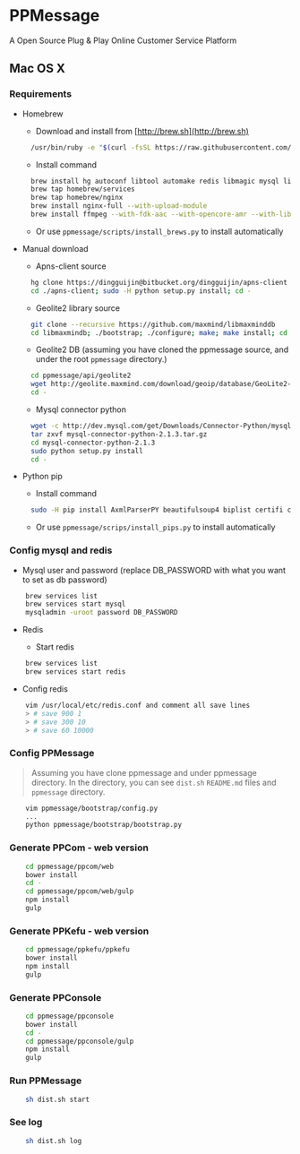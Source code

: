 # PPMessage
A Open Source Plug & Play Online Customer Service Platform

## Mac OS X

### Requirements

* Homebrew
  * Download and install from [http://brew.sh](http://brew.sh)
  ```Bash
    /usr/bin/ruby -e "$(curl -fsSL https://raw.githubusercontent.com/Homebrew/install/master/install)"
  ```
  
  * Install command
  ```Bash
    brew install hg autoconf libtool automake redis libmagic mysql libjpeg libffi fdk-aac lame mercurial
    brew tap homebrew/services
    brew tap homebrew/nginx
    brew install nginx-full --with-upload-module
    brew install ffmpeg --with-fdk-aac --with-opencore-amr --with-libvorbis --with-opus
  ```

  * Or use `ppmessage/scripts/install_brews.py` to install automatically

* Manual download
  * Apns-client source
  ```Bash
    hg clone https://dingguijin@bitbucket.org/dingguijin/apns-client
    cd ./apns-client; sudo -H python setup.py install; cd -
  ```
  * Geolite2 library source
  ```Bash
    git clone --recursive https://github.com/maxmind/libmaxminddb
    cd libmaxmindb; ./bootstrap; ./configure; make; make install; cd -
  ```

  * Geolite2 DB (assuming you have cloned the ppmessage source, and under the root `ppmessage` directory.)
  ```Bash
    cd ppmessage/api/geolite2
    wget http://geolite.maxmind.com/download/geoip/database/GeoLite2-City.mmdb.gz
    cd -
  ```

  * Mysql connector python
  ```Bash
    wget -c http://dev.mysql.com/get/Downloads/Connector-Python/mysql-connector-python-2.1.3.tar.gz
    tar zxvf mysql-connector-python-2.1.3.tar.gz
    cd mysql-connector-python-2.1.3
    sudo python setup.py install
    cd -
  ```

* Python pip
  * Install command
  ```Bash
    sudo -H pip install AxmlParserPY beautifulsoup4 biplist certifi cffi chardet cryptography evernote filemagic geoip2 green identicon ipaddr jieba matplotlib maxminddb numpy paho-mqtt paramiko Pillow ppmessage-mqtt pyOpenSSL pyparsing pypinyin python-dateutil python-gcm qiniu qrcode readline redis requests rq scikit-learn scipy six SQLAlchemy supervisor tornado xlrd
  ```
  * Or use `ppmessage/scrips/install_pips.py` to install automatically

### Config mysql and redis

* Mysql user and password (replace DB_PASSWORD with what you want to set as db password)

```Bash
    brew services list
    brew services start mysql
    mysqladmin -uroot password DB_PASSWORD
```

* Redis

  * Start redis
```Bash
    brew services list
    brew services start redis
```
  * Config redis 
```Bash
    vim /usr/local/etc/redis.conf and comment all save lines
    > # save 900 1
    > # save 300 10
    > # save 60 10000
```

### Config PPMessage

> Assuming you have clone ppmessage and under ppmessage directory.
> In the directory, you can see `dist.sh` `README.md` files and `ppmessage` directory.

```Bash
    vim ppmessage/bootstrap/config.py
    ...
    python ppmessage/bootstrap/bootstrap.py
```


### Generate PPCom - web version

```Bash
    cd ppmessage/ppcom/web
    bower install
    cd -
    cd ppmessage/ppcom/web/gulp
    npm install
    gulp
```

### Generate PPKefu - web version

```Bash
    cd ppmessage/ppkefu/ppkefu
    bower install
    npm install
    gulp
```

### Generate PPConsole

```Bash
    cd ppmessage/ppconsole
    bower install
    cd -
    cd ppmessage/ppconsole/gulp
    npm install
    gulp
```

### Run PPMessage

```Bash
    sh dist.sh start
```

### See log

```Bash
    sh dist.sh log
```


